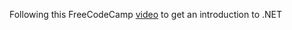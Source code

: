 Following this FreeCodeCamp [video](https://www.youtube.com/watch?v=hZ1DASYd9rk) to get an introduction to .NET
